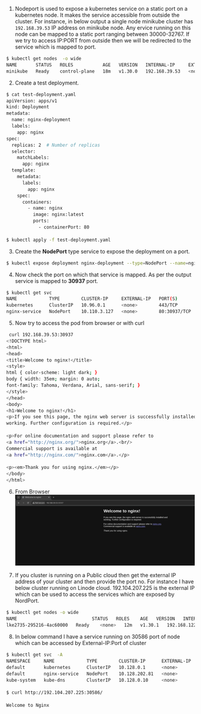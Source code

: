 1. Nodeport is used to expose a kubernetes service on a static port on a kubernetes node. It makes the service accessible from outside the cluster. For instance, in below output a single node minikube cluster has `192.168.39.53` IP address on minikube node. 
Any ervice running on this node can be mapped to a static port ranging between 30000-32767. If we try to access IP:PORT from outside then we will be redirected to the service which is mapped to port.

```bash
$ kubectl get nodes  -o wide
NAME       STATUS   ROLES           AGE   VERSION   INTERNAL-IP     EXTERNAL-IP   OS-IMAGE              KERNEL-VERSION   CONTAINER-RUNTIME
minikube   Ready    control-plane   18m   v1.30.0   192.168.39.53   <none>        Buildroot 2023.02.9   5.10.207         docker://26.0.2
```

2. Create a test deployment.

```bash
$ cat test-deployment.yaml 
apiVersion: apps/v1
kind: Deployment
metadata:
  name: nginx-deployment
  labels:
    app: nginx
spec:
  replicas: 2  # Number of replicas
  selector:
    matchLabels:
      app: nginx
  template:
    metadata:
      labels:
        app: nginx
    spec:
      containers:
        - name: nginx
          image: nginx:latest
          ports:
            - containerPort: 80

$ kubectl apply -f test-deployment.yaml 
```

3. Create the **NodePort** type service to expose the deployment on a port.

```bash
$ kubectl expose deployment nginx-deployment --type=NodePort --name=nginx-service --port=80 --target-port=80

```

4. Now check the port on which that service is mapped. As per the output service is mapped to **30937** port.

```bash
$ kubectl get svc
NAME            TYPE        CLUSTER-IP     EXTERNAL-IP   PORT(S)        AGE
kubernetes      ClusterIP   10.96.0.1      <none>        443/TCP        26m
nginx-service   NodePort    10.110.3.127   <none>        80:30937/TCP   21m
````

5. Now try to access the pod from browser or with curl

```bash
 curl 192.168.39.53:30937
<!DOCTYPE html>
<html>
<head>
<title>Welcome to nginx!</title>
<style>
html { color-scheme: light dark; }
body { width: 35em; margin: 0 auto;
font-family: Tahoma, Verdana, Arial, sans-serif; }
</style>
</head>
<body>
<h1>Welcome to nginx!</h1>
<p>If you see this page, the nginx web server is successfully installed and
working. Further configuration is required.</p>

<p>For online documentation and support please refer to
<a href="http://nginx.org/">nginx.org</a>.<br/>
Commercial support is available at
<a href="http://nginx.com/">nginx.com</a>.</p>

<p><em>Thank you for using nginx.</em></p>
</body>
</html>

```
6. From Browser
   ![From Browser](nginx-browser.png)

7. If you cluster is running on a Public cloud then get the external IP address of your cluster and then provide the port no. For instance I have below cluster running on Linode cloud. 192.104.207.225 is the external IP which can be used to access the services which are exposed by NordPort. 

```bash
$ kubectl get nodes -o wide
NAME                            STATUS   ROLES    AGE   VERSION   INTERNAL-IP      EXTERNAL-IP       OS-IMAGE                         KERNEL-VERSION         CONTAINER-RUNTIME
lke2735-295216-4ac60000   Ready    <none>   12m   v1.30.1   192.168.122.77   192.104.207.225   Debian GNU/Linux 12 (bookworm)   6.1.0-22-cloud-amd64   containerd://1.7.18
````
8. In below command I have a service running on 30586 port of node which can be accessed by External-IP:Port of cluster
```bash
$ kubectl get svc  -A
NAMESPACE     NAME            TYPE        CLUSTER-IP      EXTERNAL-IP   PORT(S)                  AGE
default       kubernetes      ClusterIP   10.128.0.1      <none>        443/TCP                  11m
default       nginx-service   NodePort    10.128.202.81   <none>        80:30586/TCP             2m7s
kube-system   kube-dns        ClusterIP   10.128.0.10     <none>        53/UDP,53/TCP,9153/TCP   10m

$ curl http://192.104.207.225:30586/

Welcome to Nginx

```
